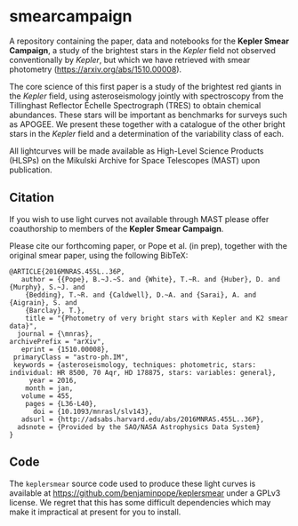 # smearcampaign

A repository containing the paper, data and notebooks for the __Kepler Smear Campaign__, a study of the brightest stars in the _Kepler_ field not observed conventionally by _Kepler_, but which we have retrieved with smear photometry (https://arxiv.org/abs/1510.00008). 

The core science of this first paper is a study of the brightest red giants in the _Kepler_ field, using asteroseismology jointly with spectroscopy from the Tillinghast Reflector Échelle Spectrograph (TRES) to obtain chemical abundances. These stars will be important as benchmarks for surveys such as APOGEE. We present these together with a catalogue of the other bright stars in the _Kepler_ field and a determination of the variability class of each. 

All lightcurves will be made available as High-Level Science Products (HLSPs) on the Mikulski Archive for Space Telescopes (MAST) upon publication.

## Citation

If you wish to use light curves not available through MAST please offer coauthorship to members of the __Kepler Smear Campaign__. 

Please cite our forthcoming paper, or Pope et al. (in prep), together with the original smear paper, using the following BibTeX:

	@ARTICLE{2016MNRAS.455L..36P,
	   author = {{Pope}, B.~J.~S. and {White}, T.~R. and {Huber}, D. and {Murphy}, S.~J. and 
		{Bedding}, T.~R. and {Caldwell}, D.~A. and {Sarai}, A. and {Aigrain}, S. and 
		{Barclay}, T.},
	    title = "{Photometry of very bright stars with Kepler and K2 smear data}",
	  journal = {\mnras},
	archivePrefix = "arXiv",
	   eprint = {1510.00008},
	 primaryClass = "astro-ph.IM",
	 keywords = {asteroseismology, techniques: photometric, stars: individual: HR 8500, 70 Aqr, HD 178875, stars: variables: general},
	     year = 2016,
	    month = jan,
	   volume = 455,
	    pages = {L36-L40},
	      doi = {10.1093/mnrasl/slv143},
	   adsurl = {http://adsabs.harvard.edu/abs/2016MNRAS.455L..36P},
	  adsnote = {Provided by the SAO/NASA Astrophysics Data System}
	}

## Code

The `keplersmear` source code used to produce these light curves is available at https://github.com/benjaminpope/keplersmear under a GPLv3 license. We regret that this has some difficult dependencies which may make it impractical at present for you to install. 